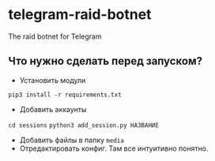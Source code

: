 # telegram-raid-botnet
The raid botnet for Telegram

## Что нужно сделать перед запуском?
- Установить модули

`pip3 install -r requirements.txt`

- Добавить аккаунты

`cd sessions`
`python3 add_session.py НАЗВАНИЕ`

- Добавить файлы в папку `media`
- Отредактировать конфиг. Там все интуитивно понятно.
